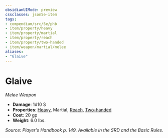 ```yaml
---
obsidianUIMode: preview
cssclasses: json5e-item
tags:
- compendium/src/5e/phb
- item/property/heavy
- item/property/martial
- item/property/reach
- item/property/two-handed
- item/weapon/martial/melee
aliases: 
- "Glaive"
---
```

# Glaive
*Melee Weapon*  

- **Damage**: 1d10 S
- **Properties**: [Heavy](rules/item-properties.md#Heavy), Martial, [Reach](rules/item-properties.md#Reach), [Two-handed](rules/item-properties.md#Two-handed)
- **Cost**: 20 gp
- **Weight**: 6.0 lbs.

*Source: Player's Handbook p. 149. Available in the SRD and the Basic Rules.*